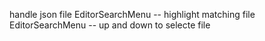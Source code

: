 handle json file
EditorSearchMenu -- highlight matching file
EditorSearchMenu -- up and down to selecte file
